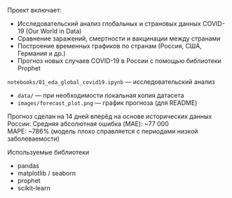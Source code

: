 Проект включает:
- Исследовательский анализ глобальных и страновых данных COVID-19 (Our World in Data)
- Сравнение заражений, смертности и вакцинации между странами
- Построение временных графиков по странам (Россия, США, Германия и др.)
- Прогноз новых случаев COVID-19 в России с помощью библиотеки Prophet

 `notebooks/01_eda_global_covid19.ipynb` — исследовательский анализ
- `data/` — при необходимости локальная копия датасета
- `images/forecast_plot.png` — график прогноза (для README)

Прогноз сделан на 14 дней вперёд на основе исторических данных России:
Средняя абсолютная ошибка (MAE): ~77 000  
MAPE: ~786% (модель плохо справляется с периодами низкой заболеваемости)

Используемые библиотеки

- pandas
- matplotlib / seaborn
- prophet
- scikit-learn 